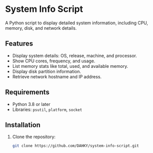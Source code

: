 # System Info Script

A Python script to display detailed system information, including CPU, memory, disk, and network details.

## Features
- Display system details: OS, release, machine, and processor.
- Show CPU cores, frequency, and usage.
- List memory stats like total, used, and available memory.
- Display disk partition information.
- Retrieve network hostname and IP address.

## Requirements
- Python 3.8 or later
- Libraries: `psutil`, `platform`, `socket`

## Installation
1. Clone the repository:
   ```bash
   git clone https://github.com/DAHKY/system-info-script.git
